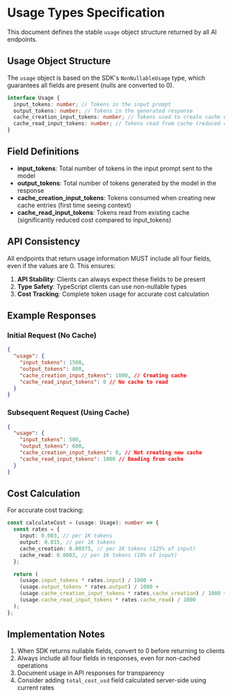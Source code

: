 # Usage Types Specification

This document defines the stable `usage` object structure returned by all AI endpoints.

## Usage Object Structure

The `usage` object is based on the SDK's `NonNullableUsage` type, which guarantees all fields are present (nulls are converted to 0).

```typescript
interface Usage {
  input_tokens: number; // Tokens in the input prompt
  output_tokens: number; // Tokens in the generated response
  cache_creation_input_tokens: number; // Tokens used to create cache entries
  cache_read_input_tokens: number; // Tokens read from cache (reduced cost)
}
```

## Field Definitions

- **input_tokens**: Total number of tokens in the input prompt sent to the model
- **output_tokens**: Total number of tokens generated by the model in the response
- **cache_creation_input_tokens**: Tokens consumed when creating new cache entries (first time seeing context)
- **cache_read_input_tokens**: Tokens read from existing cache (significantly reduced cost compared to input_tokens)

## API Consistency

All endpoints that return usage information MUST include all four fields, even if the values are 0. This ensures:

1. **API Stability**: Clients can always expect these fields to be present
2. **Type Safety**: TypeScript clients can use non-nullable types
3. **Cost Tracking**: Complete token usage for accurate cost calculation

## Example Responses

### Initial Request (No Cache)

```json
{
  "usage": {
    "input_tokens": 1500,
    "output_tokens": 800,
    "cache_creation_input_tokens": 1000, // Creating cache
    "cache_read_input_tokens": 0 // No cache to read
  }
}
```

### Subsequent Request (Using Cache)

```json
{
  "usage": {
    "input_tokens": 500,
    "output_tokens": 600,
    "cache_creation_input_tokens": 0, // Not creating new cache
    "cache_read_input_tokens": 1000 // Reading from cache
  }
}
```

## Cost Calculation

For accurate cost tracking:

```typescript
const calculateCost = (usage: Usage): number => {
  const rates = {
    input: 0.003, // per 1K tokens
    output: 0.015, // per 1K tokens
    cache_creation: 0.00375, // per 1K tokens (125% of input)
    cache_read: 0.0003, // per 1K tokens (10% of input)
  };

  return (
    (usage.input_tokens * rates.input) / 1000 +
    (usage.output_tokens * rates.output) / 1000 +
    (usage.cache_creation_input_tokens * rates.cache_creation) / 1000 +
    (usage.cache_read_input_tokens * rates.cache_read) / 1000
  );
};
```

## Implementation Notes

1. When SDK returns nullable fields, convert to 0 before returning to clients
2. Always include all four fields in responses, even for non-cached operations
3. Document usage in API responses for transparency
4. Consider adding `total_cost_usd` field calculated server-side using current rates
